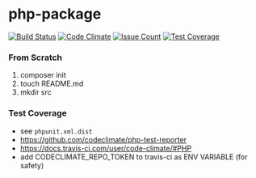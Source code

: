 
# php-package

[![Build Status](https://travis-ci.org/StalkAlex/hexlet-psr-linter.svg?branch=master)](https://travis-ci.org/StalkAlex/hexlet-psr-linter)
[![Code Climate](https://codeclimate.com/github/hexlet-boilerplates/php-package/badges/gpa.svg)](https://codeclimate.com/github/hexlet-boilerplates/php-package)
[![Issue Count](https://codeclimate.com/github/hexlet-boilerplates/php-package/badges/issue_count.svg)](https://codeclimate.com/github/hexlet-boilerplates/php-package)
[![Test Coverage](https://codeclimate.com/github/hexlet-boilerplates/php-package/badges/coverage.svg)](https://codeclimate.com/github/hexlet-boilerplates/php-package/coverage)

### From Scratch

1. composer init
1. touch README.md
1. mkdir src

### Test Coverage

* see `phpunit.xml.dist`
* https://github.com/codeclimate/php-test-reporter
* https://docs.travis-ci.com/user/code-climate/#PHP
* add CODECLIMATE_REPO_TOKEN to travis-ci as ENV VARIABLE (for safety)
